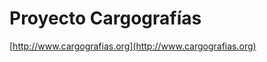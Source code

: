 Proyecto Cargografías
=====================

[http://www.cargografias.org](http://www.cargografias.org)

